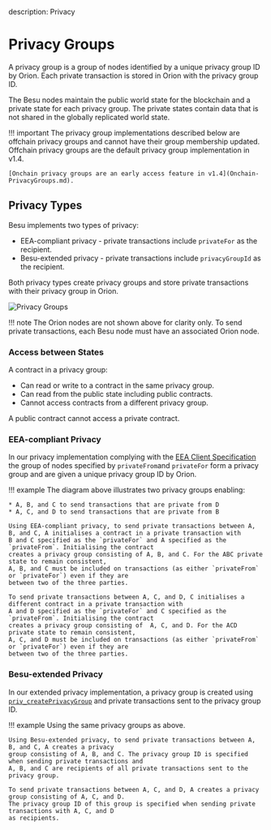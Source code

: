 description: Privacy
<!--- END of page meta data -->

# Privacy Groups 

A privacy group is a group of nodes identified by a unique privacy group ID by Orion. Each private transaction is 
stored in Orion with the privacy group ID.

The Besu nodes maintain the public world state for the blockchain and a private state for each privacy group. 
The private states contain data that is not shared in the globally replicated world state. 

!!! important 
    The privacy group implementations described below are offchain privacy groups and cannot have their 
    group membership updated. Offchain privacy groups are the default privacy group implementation in v1.4. 
    
    [Onchain privacy groups are an early access feature in v1.4](Onchain-PrivacyGroups.md). 

## Privacy Types 

Besu implements two types of privacy: 

* EEA-compliant privacy - private transactions include `privateFor` as the recipient.
* Besu-extended privacy - private transactions include `privacyGroupId` as the recipient.

Both privacy types create privacy groups and store private transactions with their privacy group in Orion. 

![Privacy Groups](../../images/PrivacyGroups.png)

!!! note
    The Orion nodes are not shown above for clarity only.  To send private transactions, 
    each Besu node must have an associated Orion node. 

### Access between States 

A contract in a privacy group:

* Can read or write to a contract in the same privacy group.
* Can read from the public state including public contracts. 
* Cannot access contracts from a different privacy group. 

A public contract cannot access a private contract.

### EEA-compliant Privacy 

In our privacy implementation complying with the [EEA Client Specification](https://entethalliance.org/technical-documents/)
the group of nodes specified by `privateFrom`and `privateFor` form a privacy group and are given a unique 
privacy group ID by Orion.  

!!! example 
    The diagram above illustrates two privacy groups enabling: 

    * A, B, and C to send transactions that are private from D 
    * A, C, and D to send transactions that are private from B 

    Using EEA-compliant privacy, to send private transactions between A, B, and C, A initialises a contract in a private transaction with
    B and C specified as the `privateFor` and A specified as the `privateFrom`. Initialising the contract 
    creates a privacy group consisting of A, B, and C. For the ABC private state to remain consistent, 
    A, B, and C must be included on transactions (as either `privateFrom` or `privateFor`) even if they are 
    between two of the three parties.

    To send private transactions between A, C, and D, C initialises a different contract in a private transaction with
    A and D specified as the `privateFor` and C specified as the `privateFrom`. Initialising the contract 
    creates a privacy group consisting of  A, C, and D. For the ACD private state to remain consistent, 
    A, C, and D must be included on transactions (as either `privateFrom` or `privateFor`) even if they are 
    between two of the three parties.


### Besu-extended Privacy 
 
In our extended privacy implementation, a privacy group is created using [`priv_createPrivacyGroup`](../../Reference/API-Methods.md#priv_createprivacygroup)
and private transactions sent to the privacy group ID. 

!!! example 
    Using the same privacy groups as above. 

    Using Besu-extended privacy, to send private transactions between A, B, and C, A creates a privacy 
    group consisting of A, B, and C. The privacy group ID is specified when sending private transactions and 
    A, B, and C are recipients of all private transactions sent to the privacy group. 

    To send private transactions between A, C, and D, A creates a privacy group consisting of A, C, and D.
    The privacy group ID of this group is specified when sending private transactions with A, C, and D 
    as recipients. 